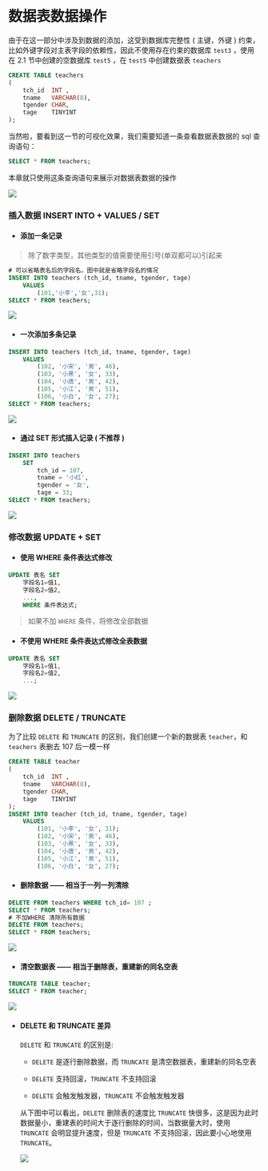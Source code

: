 # 数据表数据操作

由于在这一部分中涉及到数据的添加，这受到数据库完整性 ( 主键，外键 ) 约束，比如外键字段对主表字段的依赖性，因此不使用存在约束的数据库 `test3` ，使用在 2.1 节中创建的空数据库 `test5` ，在 `test5` 中创建数据表 `teachers`

```sql
CREATE TABLE teachers
(
    tch_id  INT ,
    tname   VARCHAR(8),
    tgender CHAR,
    tage    TINYINT
);
```

当然啦，要看到这一节的可视化效果，我们需要知道一条查看数据表数据的 sql 查询语句：

```sql
SELECT * FROM teachers;
```

本章就只使用这条查询语句来展示对数据表数据的操作

![ ](img/2-3-1.jpg)

### 插入数据 INSERT INTO + VALUES / SET

+ #### 添加一条记录

>除了数字类型，其他类型的值需要使用引号(单双都可以)引起来

```sql
# 可以省略表名后的字段名，图中就是省略字段名的情况
INSERT INTO teachers (tch_id, tname, tgender, tage)
    VALUES
        (101,'小李','女',31);
SELECT * FROM teachers;
```

![ ](img/2-3-2.jpg)

+ #### 一次添加多条记录

```sql
INSERT INTO teachers (tch_id, tname, tgender, tage)
    VALUES
        (102, '小宋', '男', 46),
        (103, '小黑', '女', 33),
        (104, '小唐', '男', 42),
        (105, '小江', '男', 51),
        (106, '小白', '女', 27);
SELECT * FROM teachers;
```

![ ](img/2-3-3.jpg)

+ #### 通过 SET 形式插入记录 ( 不推荐 )

```sql
INSERT INTO teachers
    SET
        tch_id = 107,
        tname = '小红',
        tgender = '女',
        tage = 33;
SELECT * FROM teachers;
```

![ ](img/2-3-4.jpg)

### 修改数据 UPDATE + SET

+ #### 使用 WHERE 条件表达式修改

```sql
UPDATE 表名 SET 
    字段名1=值1,
    字段名2=值2,
    ...,
    WHERE 条件表达式;
```

> 如果不加 `WHERE` 条件，将修改全部数据

+ #### 不使用 WHERE 条件表达式修改全表数据

```sql
UPDATE 表名 SET 
    字段名1=值1,
    字段名2=值2,
    ...;
```

![ ](img/2-3-5.jpg)

### 删除数据  DELETE / TRUNCATE

为了比较 `DELETE` 和 `TRUNCATE` 的区别，我们创建一个新的数据表 `teacher`，和 `teachers` 表删去 107 后一模一样

```sql
CREATE TABLE teacher
(
    tch_id  INT ,
    tname   VARCHAR(8),
    tgender CHAR,
    tage    TINYINT
);
INSERT INTO teacher (tch_id, tname, tgender, tage)
    VALUES
        (101, '小李', '女', 31);
        (102, '小宋', '男', 46),
        (103, '小黑', '女', 33),
        (104, '小唐', '男', 42),
        (105, '小江', '男', 51),
        (106, '小白', '女', 27);
```

+ #### 删除数据 —— 相当于一列一列清除

```sql
DELETE FROM teachers WHERE tch_id= 107 ;
SELECT * FROM teachers;
# 不加WHERE 清除所有数据
DELETE FROM teachers;
SELECT * FROM teachers;
```

![ ](img/2-3-6.jpg)

+ #### 清空数据表 —— 相当于删除表，重建新的同名空表

```sql
TRUNCATE TABLE teacher;
SELECT * FROM teacher;
```

![ ](img/2-3-7.jpg)

+ #### **DELETE 和 TRUNCATE 差异**

    `DELETE` 和 `TRUNCATE` 的区别是:

    + `DELETE` 是逐行删除数据，而 `TRUNCATE` 是清空数据表，重建新的同名空表

    + `DELETE` 支持回滚，`TRUNCATE` 不支持回滚

    + `DELETE` 会触发触发器，`TRUNCATE` 不会触发触发器

    从下图中可以看出，`DELETE` 删除表的速度比 `TRUNCATE` 快很多，这是因为此时数据量小，重建表的时间大于逐行删除的时间，当数据量大时，使用 `TRUNCATE` 会明显提升速度，但是 `TRUNCATE` 不支持回滚，因此要小心地使用 `TRUNCATE`。

    ![ ](img/2-3-8.jpg)

